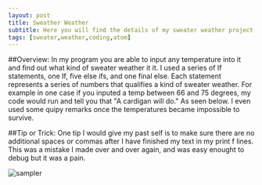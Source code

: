 ```yaml
---
layout: post
title: Sweather Weather 
subtitle: Here you will find the details of my sweater weather project.
tags: [sweater,weather,coding,atom]
---
```


##Overview:
In my program you are able to input any temperature into it and find out what kind of sweater weather it it. I used a series of If statements, one If, five else ifs, and one final else. Each statement represents a series of numbers that qualifies a kind of sweater weather. For example in one case if you inputed a temp between 66 and 75 degrees, my code would run and tell you that "A cardigan will do." As seen below. I even used some quipy remarks once the temperatures became impossible to survive. 

##Tip or Trick:
One tip I would give my past self is to make sure there are no additional spaces or commas after I have finished my text in my print f lines. This was a mistake I made over and over again, and was easy enought to debug but it was a pain.  

![sampler](https://luciasher.github.io/img/Sweaterweatheroutput.png)

